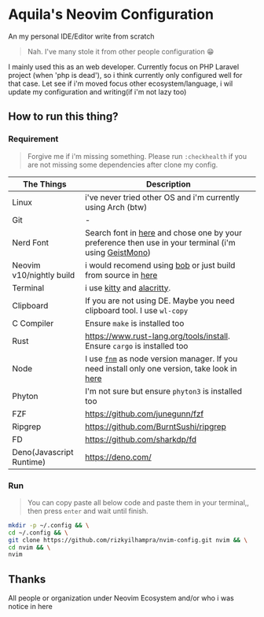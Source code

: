 # Aquila's Neovim Configuration
An my personal IDE/Editor write from scratch
> Nah. I've many stole it from other people configuration 😁

I mainly used this as an web developer. Currently focus on PHP Laravel project (when 'php is dead'), so i think currently only configured well for that case. Let see if i'm moved focus other ecosystem/language, i wil update my configuration and writing(if i'm not lazy too)

## How to run this thing?
### Requirement
> Forgive me if i'm missing something. Please run `:checkhealth` if you are not missing some dependencies after clone my config.

The Things|Description
---|---
Linux|i've never tried other OS and i'm currently using Arch (btw)
Git|-
Nerd Font|Search font in [here](https://nerdfonts.com) and chose one by your preference then use in your terminal (i'm using [GeistMono](https://github.com/ryanoasis/nerd-fonts/releases/download/v3.1.1/GeistMono.zip))
Neovim v10/nightly build|i would recomend using [bob](https://github.com/MordechaiHadad/bob) or just build from source in [here](https://github.com/neovim/neovim?tab=readme-ov-file#install-from-source)
Terminal|i use [kitty](https://sw.kovidgoyal.net/kitty/) and [alacritty](https://alacritty.org/).
Clipboard|If you are not using DE. Maybe you need clipboard tool. I  use `wl-copy`
C Compiler|Ensure `make` is installed too
Rust|https://www.rust-lang.org/tools/install. Ensure `cargo` is installed too
Node|I use [`fnm`](https://github.com/Schniz/fnm) as node version manager. If you need install only one version, take look in [here](https://github.com/nodesource/distributions?tab=readme-ov-file#installation-instructions)
Phyton|I'm not sure but ensure `phyton3` is installed too
FZF|https://github.com/junegunn/fzf
Ripgrep|https://github.com/BurntSushi/ripgrep
FD|https://github.com/sharkdp/fd
Deno(Javascript Runtime)|https://deno.com/
### Run
> You can copy paste all below code and paste them in your terminal,, then press `enter` and wait until finish.

```bash
mkdir -p ~/.config && \
cd ~/.config && \
git clone https://github.com/rizkyilhampra/nvim-config.git nvim && \
cd nvim && \
nvim
```

## Thanks
All people or organization under Neovim Ecosystem and/or who i was notice in here
